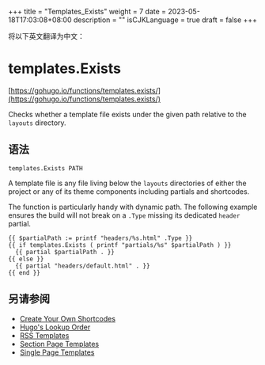 +++
title = "Templates_Exists"
weight = 7
date = 2023-05-18T17:03:08+08:00
description = ""
isCJKLanguage = true
draft = false
+++

将以下英文翻译为中文：
# templates.Exists

[https://gohugo.io/functions/templates.exists/](https://gohugo.io/functions/templates.exists/)

Checks whether a template file exists under the given path relative to the `layouts` directory.

## 语法

```
templates.Exists PATH
```

A template file is any file living below the `layouts` directories of either the project or any of its theme components including partials and shortcodes.

The function is particularly handy with dynamic path. The following example ensures the build will not break on a `.Type` missing its dedicated `header` partial.

```go-html-template
{{ $partialPath := printf "headers/%s.html" .Type }}
{{ if templates.Exists ( printf "partials/%s" $partialPath ) }}
  {{ partial $partialPath . }}
{{ else }}
  {{ partial "headers/default.html" . }}
{{ end }}
```

## 另请参阅

- [Create Your Own Shortcodes](https://gohugo.io/templates/shortcode-templates/)
- [Hugo's Lookup Order](https://gohugo.io/templates/lookup-order/)
- [RSS Templates](https://gohugo.io/templates/rss/)
- [Section Page Templates](https://gohugo.io/templates/section-templates/)
- [Single Page Templates](https://gohugo.io/templates/single-page-templates/)
